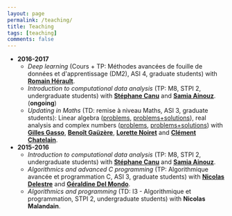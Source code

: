 ```yaml
---
layout: page
permalink: /teaching/
title: Teaching
tags: [teaching]
comments: false
---
```

* **2016-2017**
  * *Deep learning* (Cours + TP: Méthodes avancées de fouille de données et d'apprentissage (DM2), ASI 4, graduate students) with 
  [**Romain Hérault**](https://asi.insa-rouen.fr/enseignants/~rherault/pelican/).
  * *Introduction to computational data analysis* (TP: M8, STPI 2, undergraduate students)
    with [**Stéphane Canu**](http://asi.insa-rouen.fr/enseignants/~scanu/) and 
	[**Samia Ainouz**](http://pagesperso.litislab.fr/sainouz/). (**ongoing**)
  * *Updating in Maths* (TD: remise à niveau Maths, ASI 3, graduate students): Linear algebra ([problems](/otherdocs/teaching2016-2017/anum.pdf),
  [problems+solutions](/otherdocs/teaching2016-2017/anum-sol.pdf)), 
  real analysis and complex numbers
  ([problems](/otherdocs/teaching2016-2017/anar-ncomplx.pdf), 
  [problems+solutions](/otherdocs/teaching2016-2017/anar-ncomplx-sol.pdf))
    with [**Gilles Gasso**](http://asi.insa-rouen.fr/enseignants/~gasso/), 
	[**Benoît Gaüzère**](http://pagesperso.litislab.fr/~bgauzere/#home), 
	[**Lorette Noiret**](http://lmi.insa-rouen.fr/membres/12-membres/collaborateurs-externes-associes/71-noiret.html) and
	[**Clément Chatelain**](http://pagesperso.litislab.fr/cchatelain/).
* **2015-2016**
  * *Introduction to computational data analysis* (TP: M8, STPI 2, undergraduate students)
    with [**Stéphane Canu**](http://asi.insa-rouen.fr/enseignants/~scanu/)  and 
	[**Samia Ainouz**](http://pagesperso.litislab.fr/sainouz/).
  * *Algorithmics and advanced C programming* (TP: Algorithmique avancée et
  programmation C, ASI 3, graduate students) with 
  [**Nicolas Delestre**](http://asi.insa-rouen.fr/enseignants/~delestre/) and 
  [**Géraldine Del Mondo**](https://sites.google.com/site/geraldinedelmondo/).
  * *Algorithmics and programming* (TD: I3 - Algorithmique et programmation,
  STPI 2, undergraduate students) with **Nicolas Malandain**.
